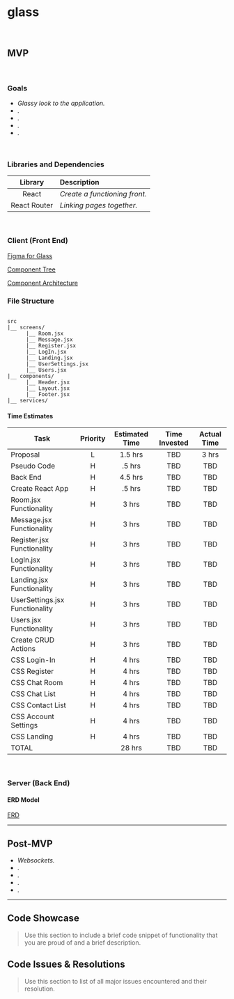 # glass
<br>

## MVP

<br>

### Goals

- _Glassy look to the application._
- _._
- _._
- _._
- _._

<br>

### Libraries and Dependencies

|     Library      | Description                                |
| :--------------: | :----------------------------------------- |
|      React       | _Create a functioning front._ |
|   React Router   | _Linking pages together._ |

<br>

### Client (Front End)

[Figma for Glass](https://www.figma.com/file/5QyWcwG4sbbL4DShqquetc/Untitled?node-id=0%3A1)

[Component Tree](https://whimsical.com/glass-tree-WpDcwsFnGZh16xJhu1Sy5y)

[Component Architecture](https://whimsical.com/glass-3WWJFRTsVrgdbwtfNKc84r)

### File Structure
``` structure

src
|__ screens/
      |__ Room.jsx
      |__ Message.jsx
      |__ Register.jsx
      |__ LogIn.jsx
      |__ Landing.jsx
      |__ UserSettings.jsx
      |__ Users.jsx
|__ components/
      |__ Header.jsx
      |__ Layout.jsx
      |__ Footer.jsx
|__ services/

```

#### Time Estimates

| Task                | Priority | Estimated Time | Time Invested | Actual Time |
| ------------------- | :------: | :------------: | :-----------: | :---------: |
| Proposal    |    L     |     1.5 hrs      |     TBD     |    3 hrs    |
| Pseudo Code |    H     |     .5 hrs      |     TBD     |     TBD     |
| Back End |    H     |     4.5 hrs      |     TBD     |     TBD     |
| Create React App |    H     |     .5 hrs      |     TBD     |     TBD     |
| Room.jsx Functionality |    H     |     3 hrs      |     TBD     |     TBD     |
| Message.jsx Functionality|    H     |     3 hrs      |     TBD     |     TBD     |
| Register.jsx Functionality|    H     |     3 hrs      |     TBD     |     TBD     |
| LogIn.jsx Functionality|    H     |     3 hrs      |     TBD     |     TBD     |
| Landing.jsx Functionality|    H     |     3 hrs      |     TBD     |     TBD     |
| UserSettings.jsx Functionality|    H     |     3 hrs      |     TBD     |     TBD     |
| Users.jsx Functionality|    H     |     3 hrs      |     TBD     |     TBD     |
| Create CRUD Actions |    H     |     3 hrs      |     TBD    |     TBD     |
| CSS Login-In |    H     |     4 hrs      |     TBD     |     TBD     |
| CSS Register |    H     |     4 hrs      |     TBD     |     TBD     |
| CSS Chat Room |    H     |     4 hrs      |     TBD     |     TBD     |
| CSS Chat List |    H     |     4 hrs      |     TBD     |     TBD     |
| CSS Contact List |    H     |     4 hrs      |     TBD     |     TBD     |
| CSS Account Settings |    H     |     4 hrs      |     TBD     |     TBD     |
| CSS Landing |    H     |     4 hrs      |     TBD     |     TBD     |
| TOTAL               |          |     28 hrs      |     TBD     |     TBD     |


<br>

### Server (Back End)

#### ERD Model

[ERD](https://app.diagrams.net/)
<br>

***

## Post-MVP

- _Websockets._
- _._
- _._
- _._
- _._

***

## Code Showcase

> Use this section to include a brief code snippet of functionality that you are proud of and a brief description.

## Code Issues & Resolutions

> Use this section to list of all major issues encountered and their resolution.

